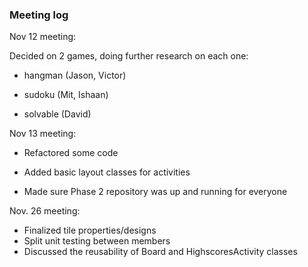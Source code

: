 ### Meeting log

Nov 12 meeting:

Decided on 2 games, doing further research on each one:

- hangman (Jason, Victor)

- sudoku (Mit, Ishaan)

- solvable (David)


Nov 13 meeting:

- Refactored some code

- Added basic layout classes for activities

- Made sure Phase 2 repository was up and running for everyone

Nov. 26 meeting:

- Finalized tile properties/designs
- Split unit testing between members
- Discussed the reusability of Board and HighscoresActivity classes